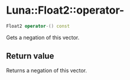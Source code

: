 # Luna::Float2::operator-

```c++
Float2 operator-() const
```

Gets a negation of this vector. 



## Return value
Returns a negation of this vector. 

